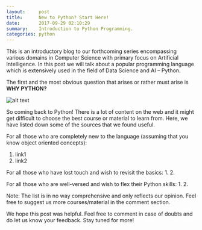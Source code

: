 ```yaml
---
layout:     post
title:      New to Python? Start Here!
date:       2017-09-29 02:10:29
summary:    Introduction to Python Programming.
categories: python
---
```

This is an introductory blog to our forthcoming series encompassing various domains in Computer Science with primary focus on Artificial Intelligence. In this post we will talk about a popular programming language which is extensively used in the field of Data Science and AI – Python.

The first and the most obvious question that arises or rather must arise is **WHY PYTHON?**

![alt text]( https://github.com/djinit-ai/djinit-ai.github.io/blob/master/_posts/python_comparison.jpg "Comparison Graph")

So coming back to Python! There is a lot of content on the web and it might get difficult to choose the best course or material to learn from. Here, we have listed down some of the sources that we found useful.

For all those who are completely new to the language (assuming that you know object oriented concepts):
1. link1
2. link2

For all those who have lost touch and wish to revisit the basics:
1.
2.

For all those who are well-versed and wish to flex their Python skills:
1.
2.

Note: The list is in no way comprehensive and only reflects our opinion. Feel free to suggest us more courses/material in the comment section.

We hope this post was helpful. Feel free to comment in case of doubts and do let us know your feedback. Stay tuned for more!
